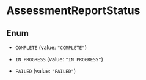 

# AssessmentReportStatus

## Enum


* `COMPLETE` (value: `"COMPLETE"`)

* `IN_PROGRESS` (value: `"IN_PROGRESS"`)

* `FAILED` (value: `"FAILED"`)



